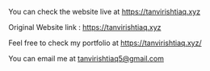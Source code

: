 You can check the website live at https://tanvirishtiaq.xyz

Original Website link : https://tanvirishtiaq.xyz

Feel free to check my portfolio at https://tanvirishtiaq.xyz/

You can email me at tanvirishtiaq5@gmail.com

